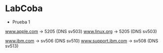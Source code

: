 # LabCoba
- Prueba 1


www.apple.com -> 5205 (DNS sv503)
www.linux.org -> 5205 (DNS sv503)

www.ibm.com -> sv506 (DNS sv510)
www.support.ibm.com -> sv508 (DNS sv513)

